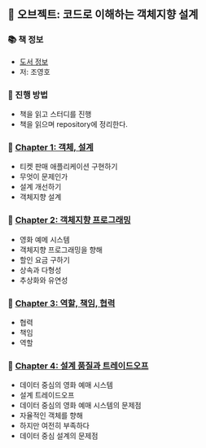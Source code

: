 ## 🚀 오브젝트: 코드로 이해하는 객체지향 설계

### 📚 책 정보
- [도서 정보](http://www.yes24.com/Product/Goods/74219491)
- 저: 조영호

### 🎯 진행 방법
- 책을 읽고 스터디를 진행
- 책을 읽으며 repository에 정리한다.

### 🐣 [Chapter 1: 객체, 설계](https://github.com/saseungmin/reading_books_record_repository/tree/master/%EC%98%A4%EB%B8%8C%EC%A0%9D%ED%8A%B8/Chapter%201)
- 티켓 판매 애플리케이션 구현하기
- 무엇이 문제인가
- 설계 개선하기
- 객체지향 설계

### 🐣 [Chapter 2: 객체지향 프로그래밍](https://github.com/saseungmin/reading_books_record_repository/tree/master/%EC%98%A4%EB%B8%8C%EC%A0%9D%ED%8A%B8/Chapter%202)
- 영화 예메 시스템
- 객체지향 프로그래밍을 향해
- 할인 요금 구하기
- 상속과 다형성
- 추상화와 유연성

### 🐣 [Chapter 3: 역할, 책임, 협력](https://github.com/saseungmin/reading_books_record_repository/tree/master/%EC%98%A4%EB%B8%8C%EC%A0%9D%ED%8A%B8/Chapter%203)
- 협력
- 책임
- 역할

### 🐣 [Chapter 4: 설계 품질과 트레이드오프](https://github.com/saseungmin/reading_books_record_repository/tree/master/%EC%98%A4%EB%B8%8C%EC%A0%9D%ED%8A%B8/Chapter%204)
- 데이터 중심의 영화 예매 시스템
- 설계 트레이드오프
- 데이터 중심의 영화 예매 시스템의 문제점
- 자율적인 객체를 향해
- 하지만 여전히 부족하다
- 데이터 중심 설계의 문제점
